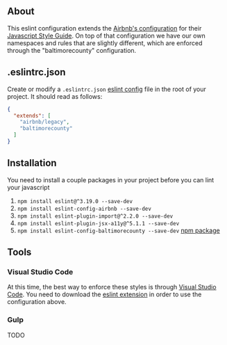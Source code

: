 ## About
This eslint configuration extends the [Airbnb's configuration](https://www.npmjs.com/package/eslint-config-airbnb) for their [Javascript Style Guide](https://github.com/airbnb/javascript). On top of that configuration we have our own namespaces and rules that are slightly different, which are enforced through the "baltimorecounty" configuration.

## .eslintrc.json
Create or modify a ```.eslintrc.json``` [eslint config](http://eslint.org/docs/user-guide/configuring) file in the root of your project. It should read as follows:
```json
{
  "extends": [
    "airbnb/legacy",
    "baltimorecounty"
  ]
}
```

## Installation
You need to install a couple packages in your project before you can lint your javascript

1. ```npm install eslint@^3.19.0 --save-dev```
1. ```npm install eslint-config-airbnb --save-dev```
1. ```npm install eslint-plugin-import@^2.2.0 --save-dev```
1. ```npm install eslint-plugin-jsx-a11y@^5.1.1 --save-dev```
1. ```npm install eslint-config-baltimorecounty --save-dev``` [npm package](https://www.npmjs.com/package/eslint-config-baltimorecounty)

## Tools

### Visual Studio Code
At this time, the best way to enforce these styles is through [Visual Studio Code](https://code.visualstudio.com/). You need to download the [eslint extension](https://marketplace.visualstudio.com/items?itemName=dbaeumer.vscode-eslint) in order to use the configuration above.

### Gulp
TODO
